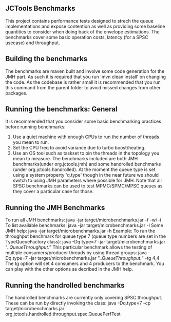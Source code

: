 JCTools Benchmarks
-------
This project contains performance tests designed to strech the queue implementations and expose contention as well
as providing some baseline quantities to consider when doing back of the envelope estimations. The benchmarks cover
some basic operation costs, latency (for a SPSC usecase) and throughput.

Building the benchmarks
-------
The benchmarks are maven built and involve some code generation for the JMH part. As such it is required that you
run 'mvn clean install' on changing the code. As the codebase is rather small it is recommended that you run this
command from the parent folder to avoid missed changes from other packages.

Running the benchmarks: General
-------
It is recommended that you consider some basic benchmarking practices before running benchmarks:
1. Use a quiet machine with enough CPUs to run the number of threads you mean to run.
2. Set the CPU freq to avoid variance due to turbo boost/heating.
3. Use an OS tool such as taskset to pin the threads in the topology you mean to measure.
The benchmarks included are both JMH benchmarks(under org.jctools.jmh) and some handrolled benchmarks (under
org.jctools.handrolled). At the moment the queue type is set using a system property 'q.type' though in the near future
we should switch to using JMH parameters where possible for JMH.
Note that all SPSC benchmarks can be used to test MPMC/SPMC/MPSC queues as they cover a particular case for those.

Running the JMH Benchmarks
-----
To run all JMH benchmarks:
    java -jar target/microbenchmarks.jar -f <number-of-forks> -wi <number-of-warmup-iterations> -i <number-of-iterations>
To list available benchmarks:
    java -jar target/microbenchmarks.jar -l
Some JMH help:
    java -jar target/microbenchmarks.jar -h
Example:
To run the throughput benchmark for queue type 7 (queue type numbers are set in the TypeQueueFactory class):
    java -Dq.type=7 -jar target/microbenchmarks.jar ".*.QueueThroughput.*"
This particular benchmark allows the testing of multiple consumers/producer threads by using thread groups:
    java -Dq.type=7 -jar target/microbenchmarks.jar ".*.QueueThroughput.*" -tg 4,4
The tg option will set 4 consumers and 4 producers to the benchmark. You can play with the other options as decribed
in the JMH help.

Running the handrolled benchmarks
-----
The handrolled benchmarks are currently only covering SPSC throughput. These can be run by directly invoking the class:
    java -Dq.type=7 -cp target/microbenchmarks.jar org.jctools.handrolled.throughput.spsc.QueuePerfTest


